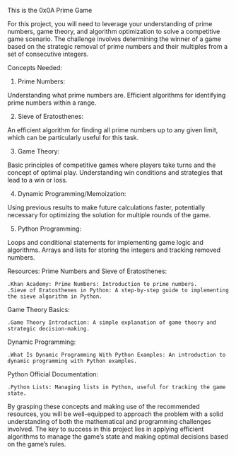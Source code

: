 This is the 0x0A Prime Game

For this project, you will need to leverage your understanding of prime numbers, game theory, and algorithm optimization to solve a competitive game scenario. The challenge involves determining the winner of a game based on the strategic removal of prime numbers and their multiples from a set of consecutive integers.

Concepts Needed:
1. Prime Numbers:

Understanding what prime numbers are.
Efficient algorithms for identifying prime numbers within a range.

2. Sieve of Eratosthenes:

An efficient algorithm for finding all prime numbers up to any given limit, which can be particularly useful for this task.

3. Game Theory:

Basic principles of competitive games where players take turns and the concept of optimal play.
Understanding win conditions and strategies that lead to a win or loss.

4. Dynamic Programming/Memoization:

Using previous results to make future calculations faster, potentially necessary for optimizing the solution for multiple rounds of the game.

5. Python Programming:

Loops and conditional statements for implementing game logic and algorithms.
Arrays and lists for storing the integers and tracking removed numbers.

Resources:
Prime Numbers and Sieve of Eratosthenes:

	.Khan Academy: Prime Numbers: Introduction to prime numbers.
	.Sieve of Eratosthenes in Python: A step-by-step guide to implementing the sieve algorithm in Python.

Game Theory Basics:

	.Game Theory Introduction: A simple explanation of game theory and strategic decision-making.

Dynamic Programming:

	.What Is Dynamic Programming With Python Examples: An introduction to dynamic programming with Python examples.

Python Official Documentation:

	.Python Lists: Managing lists in Python, useful for tracking the game state.
	
By grasping these concepts and making use of the recommended resources, you will be well-equipped to approach the problem with a solid understanding of both the mathematical and programming challenges involved. The key to success in this project lies in applying efficient algorithms to manage the game’s state and making optimal decisions based on the game’s rules.


